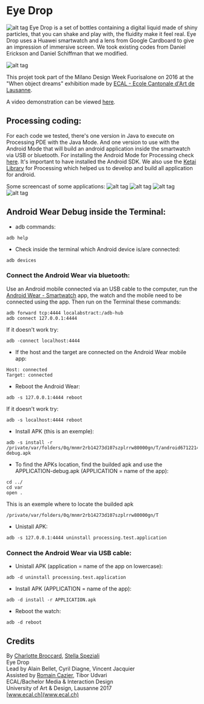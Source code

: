 # Eye Drop
![alt tag](https://raw.githubusercontent.com/spezialis/Drop_Eye/master/Processus/Eye_Drop.jpg)
Eye Drop is a set of bottles containing a digital liquid made of shiny particles, that you can shake and play with, the fluidity make it feel real. Eye Drop uses a Huawei smartwatch and a lens from Google Cardboard to give an impression of immersive screen.
We took existing codes from Daniel Erickson and Daniel Schiffman that we modified.

![alt tag](https://raw.githubusercontent.com/spezialis/Drop_Eye/master/Processus/Bottle_inside.gif)

This projet took part of the Milano Design Week Fuorisalone on 2016 at the "When object dreams" exhibition made by [ECAL - Ecole Cantonale d'Art de Lausanne](http://www.ecal.ch/fr/100/homepage).

A video demonstration can be viewed [here](https://www.youtube.com/watch?v=5UhNIojhL8o).

## Processing coding:
For each code we tested, there's one version in Java to execute on Processing PDE with the Java Mode. And one version to use with the Android Mode that will build an android application inside the smartwatch via USB or bluetooth.
For installing the Android Mode for Processing check [here](https://github.com/processing/processing-android/wiki). It's important to have installed the Android SDK.
We also use the [Ketai Library](http://ketai.org/) for Processing which helped us to develop and build all application for android.

Some screencast of some applications:
![alt tag](https://raw.githubusercontent.com/spezialis/Drop_Eye/master/Processus/Gifs/Fluid.gif)
![alt tag](https://raw.githubusercontent.com/spezialis/Drop_Eye/master/Processus/Gifs/Particle.gif)
![alt tag](https://raw.githubusercontent.com/spezialis/Drop_Eye/master/Processus/Gifs/Rotate.gif)
![alt tag](https://raw.githubusercontent.com/spezialis/Drop_Eye/master/Processus/Gifs/Snap.gif)

## Android Wear Debug inside the Terminal:
- adb commands:
```
adb help
```

- Check inside the terminal which Android device is/are connected:
```
adb devices
```

### Connect the Android Wear via bluetooth:
Use an Android mobile connected via an USB cable to the computer, run the [Android Wear - Smartwatch](https://play.google.com/store/apps/details?id=com.google.android.wearable.app) app, the watch and the mobile need to be connected using the app. Then run on the Terminal these commands:
```
adb forward tcp:4444 localabstract:/adb-hub
adb connect 127.0.0.1:4444
```

If it doesn't work try:

```
adb -connect localhost:4444
```

- If the host and the target are connected on the Android Wear mobile app:
```
Host: connected
Target: connected
```

- Reboot the Android Wear:
```
adb -s 127.0.0.1:4444 reboot
```

If it doesn't work try:
```
adb -s localhost:4444 reboot
```

- Install APK (this is an exemple):
```
adb -s install -r /private/var/folders/0q/mnmr2rb14273d107szplrrw80000gn/T/android6712214751317668388sketch/bin/APPLICATION-debug.apk
```

- To find the APKs location, find the builded apk and use the APPLICATION-debug.apk (APPLICATION = name of the app):
```
cd ../
cd var
open .
```
This is an exemple where to locate the builded apk
```
/private/var/folders/0q/mnmr2rb14273d107szplrrw80000gn/T
```

- Unistall APK:
```
adb -s 127.0.0.1:4444 uninstall processing.test.application
```


### Connect the Android Wear via USB cable:

- Unistall APK (application = name of the app on lowercase):
```
adb -d uninstall processing.test.application
```

- Install APK (APPLICATION = name of the app):
```
adb -d install -r APPLICATION.apk
```

- Reboot the watch:
```
adb -d reboot
```

## Credits
By [Charlotte Broccard](http://charlottebroccard.ch/), [Stella Speziali](http://stellaspeziali.ch/)<br>
Eye Drop<br>
Lead by Alain Bellet, Cyril Diagne, Vincent Jacquier<br>
Assisted by [Romain Cazier](http://romaincazier.com/), Tibor Udvari<br>
ECAL/Bachelor Media & Interaction Design<br>
University of Art & Design, Lausanne 2017<br>
[www.ecal.ch](www.ecal.ch)
